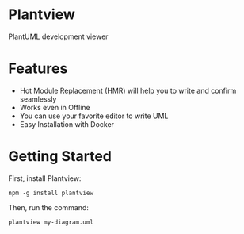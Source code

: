 # Plantview

PlantUML development viewer

# Features

- Hot Module Replacement (HMR) will help you to write and confirm seamlessly
- Works even in Offline
- You can use your favorite editor to write UML
- Easy Installation with Docker

# Getting Started

First, install Plantview:

```
npm -g install plantview
```

Then, run the command:

```
plantview my-diagram.uml
```
